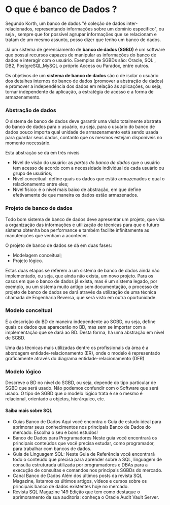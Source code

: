 # O que é banco de Dados ?

Segundo Korth, um banco de dados "é coleção de dados inter-relacionados, representando informações sobre um domínio especifico", ou seja , sempre que for possível agrupar informações que se relacionam e tratam de um mesmo assunto, posso dizer que tenho um banco de dados.

Já um sistema de gerenciamento de **banco de dados (SGBD)** é um software que possui recursos capazes de manipular as informações do banco de dados e interagir com o usuário. Exemplos de SGBDs são: Oracle, SQL , DB2, PostgreSQL,MySQL o próprio Access ou Paradox, entre outros.

Os objetivos de um **sistema de banco de dados** são o de isolar o usuário dos detalhes internos do banco de dados (promover a abstração de dados) e promover a independência dos dados em relação às aplicações, ou seja, tornar independente da aplicação, a estratégia de acesso e a forma de armazenamento.

### Abstração de dados

O sistema de banco de dados deve garantir uma visão totalmente abstrata do banco de dados para o usuário, ou seja, para o usuário do banco de dados pouco importa qual unidade de armazenamento está sendo usada para guardar seus dados, contanto que os mesmos estejam disponíveis no momento necessário.

Esta abstração se dá em três níveis

- Nível de visão do usuário: as *partes do banco de dados* que o usuário tem acesso de acordo com a necessidade individual de cada usuário ou grupo de usuários;
- Nível conceitual: define quais os dados que estão armazenados e qual o relacionamento entre eles;
- Nível físico: é o nível mais baixo de abstração, em que define efetivamente de que maneira os dados estão armazenados.

### Projeto de banco de dados

Todo bom sistema de banco de dados deve apresentar um projeto, que visa a organização das informações e utilização de técnicas para que o futuro sistema obtenha boa performance e também facilite infinitamente as manutenções que venham a acontecer.

O projeto de banco de dados se dá em duas fases:

- Modelagem conceitual;
- Projeto lógico.

Estas duas etapas se referem a um sistema de banco de dados ainda não implementado, ou seja, que ainda não exista, um novo projeto. Para os casos em que o banco de dados já exista, mas é um sistema legado, por exemplo, ou um sistema muito antigo sem documentação, o processo de projeto de banco de dados se dará através da utilização de uma técnica chamada de Engenharia Reversa, que será visto em outra oportunidade.

### Modelo conceitual

É a descrição do BD de maneira independente ao SGBD, ou seja, define quais os dados que aparecerão no BD, mas sem se importar com a implementação que se dará ao BD. Desta forma, há uma abstração em nível de SGBD.

Uma das técnicas mais utilizadas dentre os profissionais da área é a abordagem entidade-relacionamento (ER), onde o modelo é representado graficamente através do diagrama entidade-relacionamento (DER)

### Modelo lógico

Descreve o BD no nível do SGBD, ou seja, depende do tipo particular de SGBD que será usado. Não podemos confundir com o Software que será usado. O tipo de SGBD que o modelo lógico trata é se o mesmo é relacional, orientado a objetos, hierárquico, etc.

#### Saiba mais sobre SQL

- Guias Banco de Dados
  Aqui você encontra o Guia de estudo ideal para aprimorar seus conhecimentos nos principais Banco de Dados do mercado. Escolha o seu e bons estudos!
- Banco de Dados para Programadores
  Neste guia você encontrará os principais conteúdos que você precisa estudar, como programador, para trabalhar com bancos de dados.
- Guia de Linguagem SQL:
  Neste Guia de Referência você encontrará todo o conteúdo que precisa para aprender sobre a SQL, linguagem de consulta estruturada utilizada por programadores e DBAs para a execução de consultas e comandos nos principais SGBDs do mercado.
- Canal Banco de Dados
  Além dos últimos posts da revista SQL Magazine, listamos os últimos artigos, vídeos e cursos sobre os principais banco de dados existentes hoje no mercado.
- Revista SQL Magazine 149
  Edição que tem como destaque o aprimoramento da sua auditoria: conheça o Oracle Audit Vault Server.



